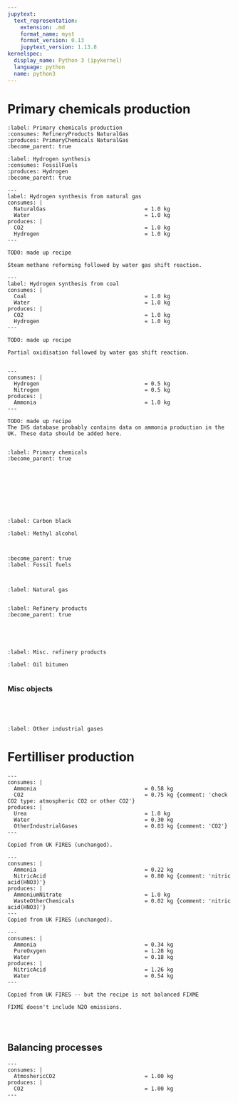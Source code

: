 ```yaml
---
jupytext:
  text_representation:
    extension: .md
    format_name: myst
    format_version: 0.13
    jupytext_version: 1.13.8
kernelspec:
  display_name: Python 3 (ipykernel)
  language: python
  name: python3
--- 
```


Primary chemicals production
============================

```{system:process} PrimaryChemicalsProduction
:label: Primary chemicals production
:consumes: RefineryProducts NaturalGas
:produces: PrimaryChemicals NaturalGas
:become_parent: true
```

```{system:process} HydrogenSynthesis
:label: Hydrogen synthesis
:consumes: FossilFuels
:produces: Hydrogen
:become_parent: true
```

```{system:process} HydrogenSynthesisFromNaturalGas
---
label: Hydrogen synthesis from natural gas
consumes: |
  NaturalGas                               = 1.0 kg
  Water                                    = 1.0 kg
produces: |
  CO2                                      = 1.0 kg
  Hydrogen                                 = 1.0 kg
---

TODO: made up recipe

Steam methane reforming followed by water gas shift reaction.

```

```{system:process} HydrogenSynthesisFromCoal
---
label: Hydrogen synthesis from coal
consumes: |
  Coal                                     = 1.0 kg
  Water                                    = 1.0 kg
produces: |
  CO2                                      = 1.0 kg
  Hydrogen                                 = 1.0 kg
---

TODO: made up recipe

Partial oxidisation followed by water gas shift reaction.

```

```{end-sub-processes}
```

```{system:process} AmmoniaSynthesis
---
consumes: |
  Hydrogen                                 = 0.5 kg
  Nitrogen                                 = 0.5 kg
produces: |
  Ammonia                                  = 1.0 kg
---

TODO: made up recipe
The IHS database probably contains data on ammonia production in the UK. These data should be added here.
```

```{end-sub-processes}
```

```{system:object} PrimaryChemicals
:label: Primary chemicals
:become_parent: true
```

```{system:object} Ethylene
```

```{system:object} Propylene
```

```{system:object} Benzene
```

```{system:object} Toluene
```

```{system:object} Xylenes
```

```{system:object} Butylenes
```

```{system:object} Butadiene
```

```{system:object} Ammonia
```

```{system:object} CarbonBlack
:label: Carbon black
```

```{system:object} MethylAlcohol
:label: Methyl alcohol
```

```{system:object} Syngas
```

```{end-sub-objects}
```

```{system:object} FossilFuels
:become_parent: true
:label: Fossil fuels
```

```{system:object} Oil
```

```{system:object} Coal
```

```{system:object} NaturalGas
:label: Natural gas
```

```{end-sub-objects}
```

```{system:object} RefineryProducts
:label: Refinery products
:become_parent: true
```

```{system:object} Propane
```

```{system:object} Ethane
```

```{system:object} Butane
```

```{system:object} Naphtha
```

```{system:object} MiscRefineryProducts
:label: Misc. refinery products
```

```{system:object} OilBitumen
:label: Oil bitumen
```

```{end-sub-objects}
```

### Misc objects

```{system:object} CO2
```

```{system:object} Nitrogen
```

```{system:object} Hydrogen
```

```{system:object} Water
```

```{system:object} OtherIndustrialGases
:label: Other industrial gases
```

Fertilliser production
======================

````{system:process} ProducingUrea
---
consumes: |
  Ammonia                                  = 0.58 kg
  CO2                                      = 0.75 kg {comment: 'check CO2 type: atmospheric CO2 or other CO2'}
produces: |
  Urea                                     = 1.0 kg
  Water                                    = 0.30 kg
  OtherIndustrialGases                     = 0.03 kg {comment: 'CO2'}
---

Copied from UK FIRES (unchanged).
````

````{system:process} ProducingAmmoniumNitrate
---
consumes: |
  Ammonia                                  = 0.22 kg
  NitricAcid                               = 0.80 kg {comment: 'nitric acid(HNO3)'}
produces: |
  AmmoniumNitrate                          = 1.0 kg
  WasteOtherChemicals                      = 0.02 kg {comment: 'nitric acid(HNO3)'}
---
Copied from UK FIRES (unchanged).
````

```{system:process} ProducingNitricAcid
---
consumes: |
  Ammonia                                  = 0.34 kg
  PureOxygen                               = 1.28 kg
  Water                                    = 0.18 kg
produces: |
  NitricAcid                               = 1.26 kg
  Water                                    = 0.54 kg
---

Copied from UK FIRES -- but the recipe is not balanced FIXME

FIXME doesn't include N2O emissions.
```

```{system:object} Urea
```

```{system:object} AmmoniumNitrate
```

```{system:object} NitricAcid
```


## Balancing processes

```{system:process} ExtractCO2FromAtmosphere
---
consumes: |
  AtmoshericCO2                            = 1.00 kg
produces: |
  CO2                                      = 1.00 kg
---
```
